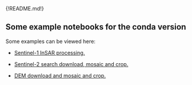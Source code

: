 {!README.md!}


## Some example notebooks for the conda version
Some examples can be viewed here:  

- [Sentinel-1 InSAR processing.](s1-easy-tops-insar.ipynb)  

- [Sentinel-2 search download, mosaic and crop.](discover-and-process-s2.ipynb)  

- [DEM download and mosaic and crop.](download-dem.ipynb)  
